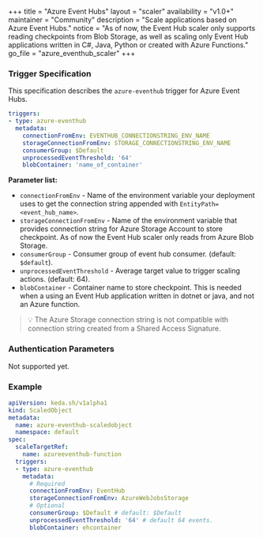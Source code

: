 +++
title = "Azure Event Hubs"
layout = "scaler"
availability = "v1.0+"
maintainer = "Community"
description = "Scale applications based on Azure Event Hubs."
notice = "As of now, the Event Hub scaler only supports reading checkpoints from Blob Storage, as well as scaling only Event Hub applications written in C#, Java, Python or created with Azure Functions."
go_file = "azure_eventhub_scaler"
+++

### Trigger Specification

This specification describes the `azure-eventhub` trigger for Azure Event Hubs.

```yaml
triggers:
- type: azure-eventhub
  metadata:
    connectionFromEnv: EVENTHUB_CONNECTIONSTRING_ENV_NAME
    storageConnectionFromEnv: STORAGE_CONNECTIONSTRING_ENV_NAME
    consumerGroup: $Default
    unprocessedEventThreshold: '64'
    blobContainer: 'name_of_container'
```

**Parameter list:**

- `connectionFromEnv` - Name of the environment variable your deployment uses to get the connection string appended with `EntityPath=<event_hub_name>`.
- `storageConnectionFromEnv` - Name of the environment variable that provides connection string for Azure Storage Account to store checkpoint. As of now the Event Hub scaler only reads from Azure Blob Storage.
- `consumerGroup` - Consumer group of event hub consumer. (default: `$default`).
- `unprocessedEventThreshold` - Average target value to trigger scaling actions. (default: 64).
- `blobContainer` - Container name to store checkpoint. This is needed when a using an Event Hub application written in dotnet or java, and not an Azure function.

> 💡 The Azure Storage connection string is not compatible with connection string created from a Shared Access Signature.

### Authentication Parameters

Not supported yet.

### Example

```yaml
apiVersion: keda.sh/v1alpha1
kind: ScaledObject
metadata:
  name: azure-eventhub-scaledobject
  namespace: default
spec:
  scaleTargetRef:
    name: azureeventhub-function
  triggers:
  - type: azure-eventhub
    metadata:
      # Required
      connectionFromEnv: EventHub
      storageConnectionFromEnv: AzureWebJobsStorage
      # Optional
      consumerGroup: $Default # default: $Default
      unprocessedEventThreshold: '64' # default 64 events.
      blobContainer: ehcontainer
```

